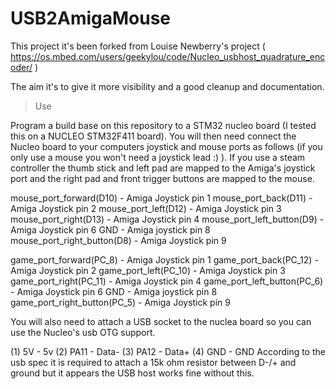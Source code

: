 # USB2AmigaMouse

This project it's been forked from Louise Newberry's project ( https://os.mbed.com/users/geekylou/code/Nucleo_usbhost_quadrature_encoder/ )

The aim it's to give it more visibility and a good cleanup and documentation. 

>Use

Program a build base on this repository to a STM32 nucleo board (I tested this on a NUCLEO STM32F411 board). You will then need connect the Nucleo board to your computers joystick and mouse ports as follows (if you only use a mouse you won't need a joystick lead :) ). If you use a steam controller the thumb stick and left pad are mapped to the Amiga's joystick port and the right pad and front trigger buttons are mapped to the mouse.

mouse_port_forward(D10)     - Amiga Joystick pin 1
mouse_port_back(D11)          - Amiga Joystick pin 2
mouse_port_left(D12)          - Amiga Joystick pin 3
mouse_port_right(D13)         - Amiga Joystick pin 4
mouse_port_left_button(D9)    - Amiga Joystick pin 6
GND                           - Amiga joystick pin 8
mouse_port_right_button(D8)   - Amiga Joystick pin 9
 
game_port_forward(PC_8)       - Amiga Joystick pin 1
game_port_back(PC_12)         - Amiga Joystick pin 2
game_port_left(PC_10)         - Amiga Joystick pin 3
game_port_right(PC_11)        - Amiga Joystick pin 4
game_port_left_button(PC_6)   - Amiga Joystick pin 6
GND                           - Amiga joystick pin 8
game_port_right_button(PC_5)  - Amiga Joystick pin 9

You will also need to attach a USB socket to the nuclea board so you can use the Nucleo's usb OTG support.

(1) 5V     - 5v
(2) PA11 - Data-
(3) PA12 - Data+
(4) GND - GND
According to the usb spec it is required to attach a 15k ohm resistor between D-/+ and ground but it appears the USB host works fine without this.

